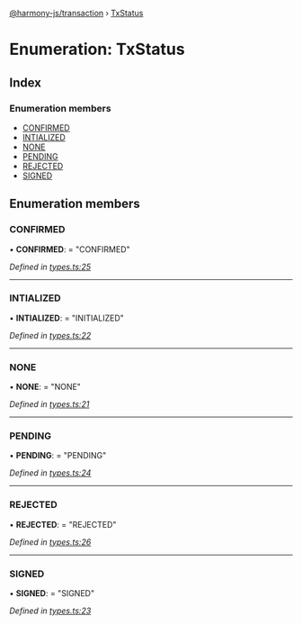 [@harmony-js/transaction](../globals.md) › [TxStatus](txstatus.md)

# Enumeration: TxStatus

## Index

### Enumeration members

* [CONFIRMED](txstatus.md#confirmed)
* [INTIALIZED](txstatus.md#intialized)
* [NONE](txstatus.md#none)
* [PENDING](txstatus.md#pending)
* [REJECTED](txstatus.md#rejected)
* [SIGNED](txstatus.md#signed)

## Enumeration members

###  CONFIRMED

• **CONFIRMED**: = "CONFIRMED"

*Defined in [types.ts:25](https://github.com/FireStack-Lab/Harmony-sdk-core/blob/bb13a3b/packages/harmony-transaction/src/types.ts#L25)*

___

###  INTIALIZED

• **INTIALIZED**: = "INITIALIZED"

*Defined in [types.ts:22](https://github.com/FireStack-Lab/Harmony-sdk-core/blob/bb13a3b/packages/harmony-transaction/src/types.ts#L22)*

___

###  NONE

• **NONE**: = "NONE"

*Defined in [types.ts:21](https://github.com/FireStack-Lab/Harmony-sdk-core/blob/bb13a3b/packages/harmony-transaction/src/types.ts#L21)*

___

###  PENDING

• **PENDING**: = "PENDING"

*Defined in [types.ts:24](https://github.com/FireStack-Lab/Harmony-sdk-core/blob/bb13a3b/packages/harmony-transaction/src/types.ts#L24)*

___

###  REJECTED

• **REJECTED**: = "REJECTED"

*Defined in [types.ts:26](https://github.com/FireStack-Lab/Harmony-sdk-core/blob/bb13a3b/packages/harmony-transaction/src/types.ts#L26)*

___

###  SIGNED

• **SIGNED**: = "SIGNED"

*Defined in [types.ts:23](https://github.com/FireStack-Lab/Harmony-sdk-core/blob/bb13a3b/packages/harmony-transaction/src/types.ts#L23)*

